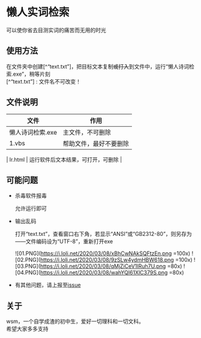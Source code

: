 # 懒人实词检索
可以使你省去目测实词的痛苦而无用的时光  

## 使用方法
在文件夹中创建[^“text.txt”]，把目标文本复制~~或打入~~到文件中，运行“懒人诗词检索.exe”，稍等片刻  
[^“text.txt”] : 文件名不可改变！  

## 文件说明

| 文件 | 作用 |
|  ----  | ----  |
| 懒人诗词检索.exe | 主文件，不可删除 |
| 1.vbs | 帮助文件，最好不要删除 |

| lr.html | 运行软件后文本结果，可打开，可删除 |

## 可能问题
+ 杀毒软件报毒  

	允许运行即可
+ 输出乱码  

	打开“text.txt”，查看窗口右下角，若显示“ANSI”或“GB2312-80”，则另存为——文件编码设为“UTF-8”，重新打开exe  
	
	![01.PNG](https://i.loli.net/2020/03/08/xBhCwNAkSQFtzEn.png =100x)
	![02.PNG](https://i.loli.net/2020/03/08/9zSLw4ydmHBW618.png =100x)
	![03.PNG](https://i.loli.net/2020/03/08/qMjZiCeV1IRuh7U.png =80x)
	![04.PNG](https://i.loli.net/2020/03/08/wahYQI61XlC379S.png =80x)
+ 有其他问题，请上报至[issue](https://github.com/wsm25/lr/issues)

## 关于
wsm，一个自学成渣的初中生，爱好一切理科和一切文科。  
希望大家多多支持